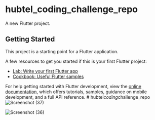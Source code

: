 # hubtel_coding_challenge_repo

A new Flutter project.

## Getting Started

This project is a starting point for a Flutter application.

A few resources to get you started if this is your first Flutter project:

- [Lab: Write your first Flutter app](https://docs.flutter.dev/get-started/codelab)
- [Cookbook: Useful Flutter samples](https://docs.flutter.dev/cookbook)

For help getting started with Flutter development, view the
[online documentation](https://docs.flutter.dev/), which offers tutorials,
samples, guidance on mobile development, and a full API reference.
#   h u b t e l _ c o d i n g _ c h a l l e n g e _ r e p o 
 ![Screenshot (37)](https://github.com/ayiteytag/Hubtel-Coding-Challenge/assets/108435770/4555ba83-2e4d-426a-b625-fc676931efa2)

 ![Screenshot (36)](https://github.com/ayiteytag/Hubtel-Coding-Challenge/assets/108435770/ebc2ec04-ad36-4671-bfce-cd0557bc14c3)
